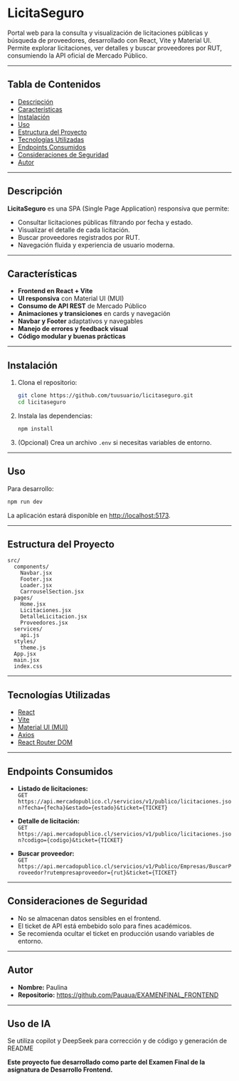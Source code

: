 # LicitaSeguro

Portal web para la consulta y visualización de licitaciones públicas y búsqueda de proveedores, desarrollado con React, Vite y Material UI. Permite explorar licitaciones, ver detalles y buscar proveedores por RUT, consumiendo la API oficial de Mercado Público.

---

## Tabla de Contenidos

- [Descripción](#descripción)
- [Características](#características)
- [Instalación](#instalación)
- [Uso](#uso)
- [Estructura del Proyecto](#estructura-del-proyecto)
- [Tecnologías Utilizadas](#tecnologías-utilizadas)
- [Endpoints Consumidos](#endpoints-consumidos)
- [Consideraciones de Seguridad](#consideraciones-de-seguridad)
- [Autor](#autor)

---

## Descripción

**LicitaSeguro** es una SPA (Single Page Application) responsiva que permite:
- Consultar licitaciones públicas filtrando por fecha y estado.
- Visualizar el detalle de cada licitación.
- Buscar proveedores registrados por RUT.
- Navegación fluida y experiencia de usuario moderna.

---

## Características

- **Frontend en React + Vite**
- **UI responsiva** con Material UI (MUI)
- **Consumo de API REST** de Mercado Público
- **Animaciones y transiciones** en cards y navegación
- **Navbar y Footer** adaptativos y navegables
- **Manejo de errores y feedback visual**
- **Código modular y buenas prácticas**

---

## Instalación

1. Clona el repositorio:
   ```bash
   git clone https://github.com/tuusuario/licitaseguro.git
   cd licitaseguro
   ```

2. Instala las dependencias:
   ```bash
   npm install
   ```

3. (Opcional) Crea un archivo `.env` si necesitas variables de entorno.

---

## Uso

Para desarrollo:
```bash
npm run dev
```

La aplicación estará disponible en [http://localhost:5173](http://localhost:5173).

---

## Estructura del Proyecto

```
src/
  components/
    Navbar.jsx
    Footer.jsx
    Loader.jsx
    CarrouselSection.jsx
  pages/
    Home.jsx
    Licitaciones.jsx
    DetalleLicitacion.jsx
    Proveedores.jsx
  services/
    api.js
  styles/
    theme.js
  App.jsx
  main.jsx
  index.css
```

---

## Tecnologías Utilizadas

- [React](https://reactjs.org/)
- [Vite](https://vitejs.dev/)
- [Material UI (MUI)](https://mui.com/)
- [Axios](https://axios-http.com/)
- [React Router DOM](https://reactrouter.com/)

---

## Endpoints Consumidos

- **Listado de licitaciones:**  
  `GET https://api.mercadopublico.cl/servicios/v1/publico/licitaciones.json?fecha={fecha}&estado={estado}&ticket={TICKET}`

- **Detalle de licitación:**  
  `GET https://api.mercadopublico.cl/servicios/v1/publico/licitaciones.json?codigo={codigo}&ticket={TICKET}`

- **Buscar proveedor:**  
  `GET https://api.mercadopublico.cl/servicios/v1/Publico/Empresas/BuscarProveedor?rutempresaproveedor={rut}&ticket={TICKET}`

---

## Consideraciones de Seguridad

- No se almacenan datos sensibles en el frontend.
- El ticket de API está embebido solo para fines académicos.
- Se recomienda ocultar el ticket en producción usando variables de entorno.

---

## Autor

- **Nombre:** Paulina
- **Repositorio:** https://github.com/Pauaua/EXAMENFINAL_FRONTEND

---
## Uso de IA
Se utiliza copilot y DeepSeek para corrección y de código y generación de README


**Este proyecto fue desarrollado como parte del Examen Final de la asignatura de Desarrollo Frontend.**